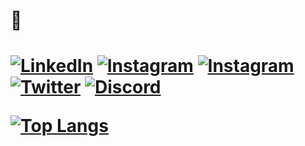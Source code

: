 
<h1>👋<h1/>
<p>
  <a href="https://www.linkedin.com/in/supakornieamgomol/"><img alt="LinkedIn" src="https://img.shields.io/badge/LinkedIn-0077B5?style=for-the-badge&logo=linkedin&logoColor=white" /></a>
  <a href="https://www.instagram.com/supakornigm/"><img alt="Instagram" src="https://img.shields.io/badge/Instagram-E4405F?style=for-the-badge&logo=instagram&logoColor=white" /></a>
  <a href="https://www.facebook.com/spkngap/"><img alt="Instagram" src="https://img.shields.io/badge/facebook-%231877F2.svg?&style=for-the-badge&logo=facebook&logoColor=white" /></a>
  <a href="https://twitter.com/Gapxh_"><img alt="Twitter" src="https://img.shields.io/badge/twitter-%231877F2.svg?&style=for-the-badge&logo=twitter&logoColor=white" /></a>
  <a href="https://discord.com/users/977487166609457172"><img alt="Discord" src="https://img.shields.io/badge/discord-5865F2?style=for-the-badge&logo=discord&logoColor=white" /></a>
</p>

[![Top Langs](https://github-readme-stats.vercel.app/api/top-langs/?username=Supakornn&langs_count=10&layout=compact&theme=transparent&hide_border=true&custom_title=Languages)](https://github.com/anuraghazra/github-readme-stats)

